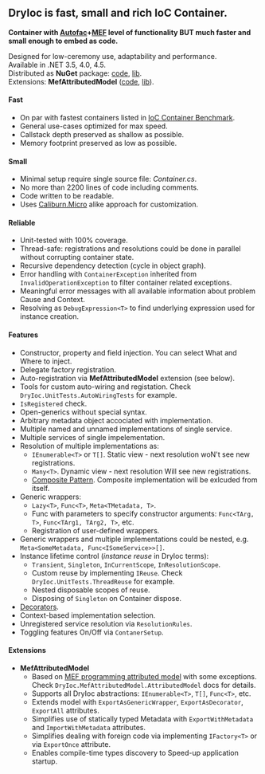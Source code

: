 DryIoc is fast, small and rich IoC Container.
--------------------------------------------
**Container with [Autofac]+[MEF] level of functionality BUT much faster and small enough to embed as code.**

[Autofac]: https://code.google.com/p/autofac/
[MEF]: http://mef.codeplex.com/

Designed for low-ceremony use, adaptability and performance.   
Available in .NET 3.5, 4.0, 4.5.  
Distributed as __NuGet__ package: [code][DryIoc], [lib][DryIoc.dll].  
Extensions: __MefAttributedModel__ ([code][DryIoc.MefAttributedModel], [lib][DryIoc.MefAttributedModel.dll]).

[DryIoc]: https://www.nuget.org/packages/DryIoc/
[DryIoc.MefAttributedModel]: https://www.nuget.org/packages/DryIoc.MefAttributedModel/
[DryIoc.dll]: https://www.nuget.org/packages/DryIoc.dll/
[DryIoc.MefAttributedModel.dll]: https://www.nuget.org/packages/DryIoc.MefAttributedModel.dll/

#### Fast
* On par with fastest containers listed in [IoC Container Benchmark](http://www.palmmedia.de/blog/2011/8/30/ioc-container-benchmark-performance-comparison).
* General use-cases optimized for max speed.
* Callstack depth preserved as shallow as possible.
* Memory footprint preserved as low as possible.

#### Small
* Minimal setup require single source file: *Container.cs*. 
* No more than 2200 lines of code including comments.
* Code written to be readable.
* Uses [Caliburn.Micro](http://caliburnmicro.codeplex.com/) alike approach for customization.

#### Reliable
* Unit-tested with 100% coverage.
* Thread-safe: registrations and resolutions could be done in parallel without corrupting container state. 
* Recursive dependency detection (cycle in object graph).
* Error handling with `ContainerException` inherited from `InvalidOperationException` to filter container related exceptions.
* Meaningful error messages with all available information about problem Cause and Context.
* Resolving as `DebugExpression<T>` to find underlying expression used for instance creation.

#### Features
* Constructor, property and field injection. You can select What and Where to inject.
* Delegate factory registration.
* Auto-registration via __MefAttributedModel__ extension (see below).
* Tools for custom auto-wiring and registation. Check `DryIoc.UnitTests.AutoWiringTests` for example.
* `IsRegistered` check.
* Open-generics without special syntax.
* Arbitrary metadata object accociated with implementation.
* Multiple named and unnamed implementations of single service.
* Multiple services of single impelementation.
* Resolution of multiple implementations as:
    * `IEnumerable<T>` or `T[]`. Static view - next resolution woN't see new registrations.
    * `Many<T>`. Dynamic view - next resolution Will see new registrations.
    *  [Composite Pattern](http://en.wikipedia.org/wiki/Composite_pattern). Composite implementation will be exlcuded from itself.
* Generic wrappers:
    * `Lazy<T>`, `Func<T>`, `Meta<TMetadata, T>`.
    * Func with parameters to specify constructor arguments: `Func<TArg, T>`, `Func<TArg1, TArg2, T>`, etc.
    * Registration of user-defined wrappers.
* Generic wrappers and multiple implementations could be nested, e.g. `Meta<SomeMetadata, Func<ISomeService>>[]`.
* Instance lifetime control (*instance reuse* in DryIoc terms):
    * `Transient`, `Singleton`, `InCurrentScope`, `InResolutionScope`.
    * Custom reuse by implementing `IReuse`. Check `DryIoc.UnitTests.ThreadReuse` for example.
    * Nested disposable scopes of reuse.
    * Disposing of `Singleton` on Container dispose.
* [Decorators](http://en.wikipedia.org/wiki/Decorator_pattern). 
* Context-based implementation selection.
* Unregistered service resolution via `ResolutionRules`.
* Toggling features On/Off via `ContanerSetup`.

#### Extensions
* __MefAttributedModel__
    * Based on [MEF programming attributed model](http://msdn.microsoft.com/en-us/library/ee155691(v=vs.110).aspx) with some exceptions. Check `DryIoc.MefAttributedModel.AttributedModel` docs for details.
    * Supports all DryIoc abstractions: `IEnumerable<T>`, `T[]`, `Func<T>`, etc. 
    * Extends model with `ExportAsGenericWrapper`, `ExportAsDecorator`, `ExportAll` attributes.
    * Simplifies use of statically typed Metadata with `ExportWithMetadata` and `ImportWithMetadata` attributes.
    * Simplifies dealing with foreign code via implementing `IFactory<T>` or via `ExportOnce` attribute.
    * Enables compile-time types discovery to Speed-up application startup.